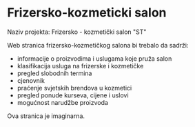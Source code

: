 # Frizersko-kozmeticki salon

Naziv projekta: Frizersko - kozmetički salon "ST"

Web stranica frizersko-kozmetičkog salona bi trebalo da sadrži:
- informacije o proizvodima i uslugama koje pruža salon
- klasifikacija usluga na frizerske i kozmetičke
- pregled slobodnih termina
- cjenovnik
- praćenje svjetskih brendova u kozmetici
- pregled ponude kurseva, cijene i uslovi
- mogućnost narudžbe proizvoda

Ova stranica je imaginarna.
